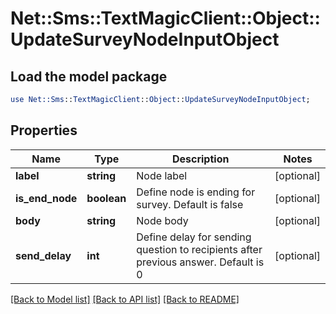 # Net::Sms::TextMagicClient::Object::UpdateSurveyNodeInputObject

## Load the model package
```perl
use Net::Sms::TextMagicClient::Object::UpdateSurveyNodeInputObject;
```

## Properties
Name | Type | Description | Notes
------------ | ------------- | ------------- | -------------
**label** | **string** | Node label | [optional] 
**is_end_node** | **boolean** | Define node is ending for survey. Default is false | [optional] 
**body** | **string** | Node body | [optional] 
**send_delay** | **int** | Define delay for sending question to recipients after previous answer. Default is 0 | [optional] 

[[Back to Model list]](../README.md#documentation-for-models) [[Back to API list]](../README.md#documentation-for-api-endpoints) [[Back to README]](../README.md)


